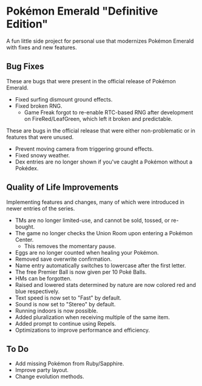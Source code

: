 # Pokémon Emerald "Definitive Edition"

A fun little side project for personal use that modernizes Pokémon Emerald with fixes and new features.

## Bug Fixes

These are bugs that were present in the official release of Pokémon Emerald.

- Fixed surfing dismount ground effects.
- Fixed broken RNG.
  - Game Freak forgot to re-enable RTC-based RNG after development on FireRed/LeafGreen, which left it broken and predictable.

These are bugs in the official release that were either non-problematic or in features that were unused.

- Prevent moving camera from triggering ground effects.
- Fixed snowy weather.
- Dex entries are no longer shown if you've caught a Pokémon without a Pokédex.

## Quality of Life Improvements

Implementing features and changes, many of which were introduced in newer entries of the series.

- TMs are no longer limited-use, and cannot be sold, tossed, or re-bought.
- The game no longer checks the Union Room upon entering a Pokémon Center.
  - This removes the momentary pause.
- Eggs are no longer counted when healing your Pokémon.
- Removed save overwrite confirmation.
- Name entry automatically switches to lowercase after the first letter.
- The free Premier Ball is now given per 10 Poké Balls.
- HMs can be forgotten.
- Raised and lowered stats determined by nature are now colored red and blue respectively.
- Text speed is now set to "Fast" by default.
- Sound is now set to "Stereo" by default.
- Running indoors is now possible.
- Added pluralization when receiving multiple of the same item.
- Added prompt to continue using Repels.
- Optimizations to improve performance and efficiency.

## To Do

- Add missing Pokémon from Ruby/Sapphire.
- Improve party layout.
- Change evolution methods.
